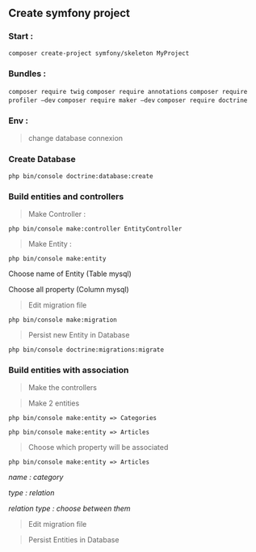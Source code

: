 ## Create symfony project

### Start :
`composer create-project symfony/skeleton MyProject`

### Bundles :
`composer require twig`
`composer require annotations`
`composer require profiler —dev`
`composer require maker —dev`
`composer require doctrine`

### Env :
> change database connexion

### Create Database
`php bin/console doctrine:database:create`

### Build entities and controllers

> Make Controller :

`php bin/console make:controller EntityController`

> Make Entity :

`php bin/console make:entity` 

Choose name of Entity (Table mysql)

Choose all property (Column mysql)

> Edit migration file

`php bin/console make:migration`

> Persist new Entity in Database

`php bin/console doctrine:migrations:migrate`

### Build entities with association

> Make the controllers

> Make 2 entities

`php bin/console make:entity => Categories`

`php bin/console make:entity => Articles`

> Choose which property will be associated 

`php bin/console make:entity => Articles`

*name : category*

*type : relation*

*relation type : choose between them*

> Edit migration file

> Persist Entities in Database 

  